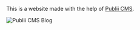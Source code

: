 This is a website made with the help of [Publii CMS](https://getpublii.com/).

![Publii CMS Blog](https://res.cloudinary.com/avadhoot/image/upload/v1744546568/Publii_Blog_pwwdpm.png)
